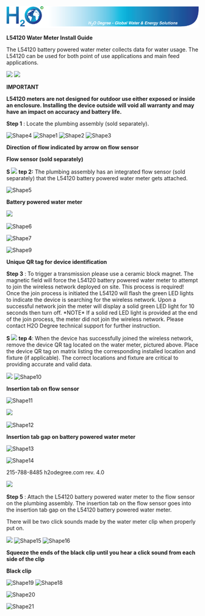 ![](../images/header.png)

**L54120 Water Meter Install Guide**

The L54120 battery powered water meter collects data for water usage. The L54120 can be used for both point of use applications and main feed applications.

![](RackMultipart20230921-1-x6bymo_html_63f5c471f8749b4f.png) ![](RackMultipart20230921-1-x6bymo_html_63f5c471f8749b4f.png)

**IMPORTANT**

**L54120 meters are not designed for outdoor use either exposed or inside an enclosure. Installing the device outside will void all warranty and may have an impact on accuracy and battery life.**

**Step 1** : Locate the plumbing assembly (sold separately).

![Shape4](RackMultipart20230921-1-x6bymo_html_c39fbfa7f965a0dd.gif) ![Shape1](RackMultipart20230921-1-x6bymo_html_c5067651a2a038f5.gif) ![Shape2](RackMultipart20230921-1-x6bymo_html_3b4ba4bb3d0b1754.gif) ![Shape3](RackMultipart20230921-1-x6bymo_html_5261061a121fd61c.gif)

**Direction of flow indicated by arrow on flow sensor**

**Flow sensor (sold separately)**

**S ![](RackMultipart20230921-1-x6bymo_html_2c33ee5a7c4df4c0.jpg) tep 2:** The plumbing assembly has an integrated flow sensor (sold separately) that the L54120 battery powered water meter gets attached.

![Shape5](RackMultipart20230921-1-x6bymo_html_618d7a44d04d06d9.gif)

**Battery powered water meter**

![](RackMultipart20230921-1-x6bymo_html_797205b240646e1f.jpg)

![Shape6](RackMultipart20230921-1-x6bymo_html_d7430ae851bc2638.gif)

![Shape7](RackMultipart20230921-1-x6bymo_html_151ebffa31379f32.gif)

![Shape9](RackMultipart20230921-1-x6bymo_html_4aa421013648c9a8.gif)

**Unique QR tag for device identification**

**Step 3** : To trigger a transmission please use a ceramic block magnet. The magnetic field will force the L54120 battery powered water meter to attempt to join the wireless network deployed on site. This process is required! Once the join process is initiated the L54120 will flash the green LED lights to indicate the device is searching for the wireless network. Upon a successful network join the meter will display a solid green LED light for 10 seconds then turn off. \*NOTE\* If a solid red LED light is provided at the end of the join process, the meter did not join the wireless network. Please contact H2O Degree technical support for further instruction.

**S ![](RackMultipart20230921-1-x6bymo_html_63f5c471f8749b4f.png) tep 4**: When the device has successfully joined the wireless network, remove the device QR tag located on the water meter, pictured above. Place the device QR tag on matrix listing the corresponding installed location and fixture (if applicable). The correct locations and fixture are critical to providing accurate and valid data.

![](RackMultipart20230921-1-x6bymo_html_3fe703b95ac7a0d1.jpg) ![Shape10](RackMultipart20230921-1-x6bymo_html_e29ceab9b7f3b1b1.gif)

**Insertion tab on flow sensor**

![Shape11](RackMultipart20230921-1-x6bymo_html_4e35061c768e2ace.gif)

![](RackMultipart20230921-1-x6bymo_html_992f998000364188.png)

![Shape12](RackMultipart20230921-1-x6bymo_html_90eab832cdac74e7.gif)

**Insertion tab gap on battery powered water meter**

![Shape13](RackMultipart20230921-1-x6bymo_html_d3863ed79ae038ae.gif)

![Shape14](RackMultipart20230921-1-x6bymo_html_af14f883d745981e.gif)

215-788-8485 h2odegree.com rev. 4.0

![](RackMultipart20230921-1-x6bymo_html_d0d799c7f887892b.jpg)

**Step 5** : Attach the L54120 battery powered water meter to the flow sensor on the plumbing assembly. The insertion tab on the flow sensor goes into the insertion tab gap on the L54120 battery powered water meter.

There will be two click sounds made by the water meter clip when properly put on.

![](RackMultipart20230921-1-x6bymo_html_73fcb8f62e852f7.jpg) ![Shape15](RackMultipart20230921-1-x6bymo_html_867dc118c4b53453.gif) ![Shape16](RackMultipart20230921-1-x6bymo_html_50b7cf5657bdc0c9.gif)

**Squeeze the ends of the black clip until you hear a click sound from each side of the clip**

**Black clip**

![Shape19](RackMultipart20230921-1-x6bymo_html_8c58a8e26e14cfda.gif) ![Shape18](RackMultipart20230921-1-x6bymo_html_49ac7dd64e134c92.gif)

![Shape20](RackMultipart20230921-1-x6bymo_html_44797d2ac2cab7bc.gif)

![Shape21](RackMultipart20230921-1-x6bymo_html_af14f883d745981e.gif)

